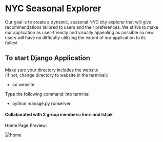 # NYC Seasonal Explorer 

Our goal is to create a dynamic, seasonal NYC city explorer that will give recommendations tailored to users and their preferences. We strive to make our application as user-friendly and visually appealing as possible so new users will have no difficulty utilizing the extent of our application to its fullest

## To start Django Application
Make sure your directory includes the website  
(if not, change directory to website in the terminal):

- cd website

Type the following command into terminal 

- python manage.py runserver 

#### Collaborated with 2 group members: Emri and Istiak

Home Page Preview:

![home](https://github.com/darrencodes0/NYC-Seasonal-Explorer/assets/126924973/4406e813-00b8-48c7-ac65-9088291b41ed)
